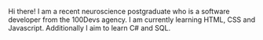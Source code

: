 Hi there! I am a recent neuroscience postgraduate who is  a software developer from the 100Devs agency. I am currently learning HTML, CSS and Javascript. Additionally I aim to learn C# and SQL.
